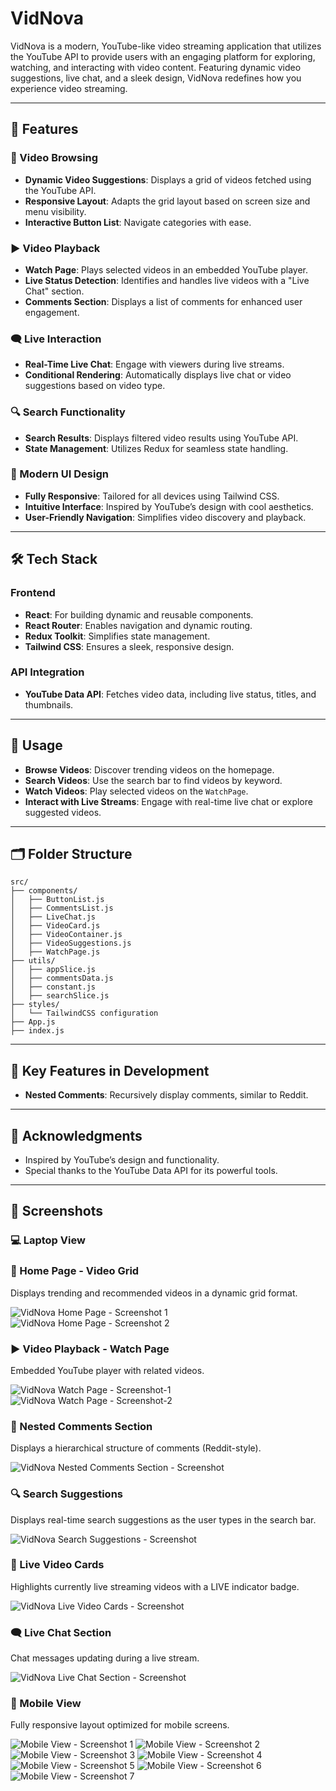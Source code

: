# VidNova

VidNova is a modern, YouTube-like video streaming application that utilizes the YouTube API to provide users with an engaging platform for exploring, watching, and interacting with video content. Featuring dynamic video suggestions, live chat, and a sleek design, VidNova redefines how you experience video streaming.

---

## 🚀 Features

### 🎥 Video Browsing

- **Dynamic Video Suggestions**: Displays a grid of videos fetched using the YouTube API.
- **Responsive Layout**: Adapts the grid layout based on screen size and menu visibility.
- **Interactive Button List**: Navigate categories with ease.

### ▶️ Video Playback

- **Watch Page**: Plays selected videos in an embedded YouTube player.
- **Live Status Detection**: Identifies and handles live videos with a "Live Chat" section.
- **Comments Section**: Displays a list of comments for enhanced user engagement.

### 🗨️ Live Interaction

- **Real-Time Live Chat**: Engage with viewers during live streams.
- **Conditional Rendering**: Automatically displays live chat or video suggestions based on video type.

### 🔍 Search Functionality

- **Search Results**: Displays filtered video results using YouTube API.
- **State Management**: Utilizes Redux for seamless state handling.

### 🎨 Modern UI Design

- **Fully Responsive**: Tailored for all devices using Tailwind CSS.
- **Intuitive Interface**: Inspired by YouTube’s design with cool aesthetics.
- **User-Friendly Navigation**: Simplifies video discovery and playback.

---

## 🛠️ Tech Stack

### Frontend

- **React**: For building dynamic and reusable components.
- **React Router**: Enables navigation and dynamic routing.
- **Redux Toolkit**: Simplifies state management.
- **Tailwind CSS**: Ensures a sleek, responsive design.

### API Integration

- **YouTube Data API**: Fetches video data, including live status, titles, and thumbnails.

---

## 📖 Usage

- **Browse Videos**: Discover trending videos on the homepage.
- **Search Videos**: Use the search bar to find videos by keyword.
- **Watch Videos**: Play selected videos on the `WatchPage`.
- **Interact with Live Streams**: Engage with real-time live chat or explore suggested videos.

---

## 🗂️ Folder Structure

```plaintext
src/
├── components/
│   ├── ButtonList.js
│   ├── CommentsList.js
│   ├── LiveChat.js
│   ├── VideoCard.js
│   ├── VideoContainer.js
│   ├── VideoSuggestions.js
│   ├── WatchPage.js
├── utils/
│   ├── appSlice.js
│   ├── commentsData.js
│   ├── constant.js
│   ├── searchSlice.js
├── styles/
│   └── TailwindCSS configuration
├── App.js
├── index.js
```

---

## 🌟 Key Features in Development

- **Nested Comments**: Recursively display comments, similar to Reddit.

---

## 🙏 Acknowledgments

- Inspired by YouTube’s design and functionality.
- Special thanks to the YouTube Data API for its powerful tools.

---

## 📸 Screenshots

### 💻 Laptop View

### 🎥 Home Page - Video Grid

Displays trending and recommended videos in a dynamic grid format.

![VidNova Home Page - Screenshot 1](docs/HomePage-Screenshot1.png)
![VidNova Home Page - Screenshot 2](docs/HomePage-Screenshot2.png)

### ▶️ Video Playback - Watch Page

Embedded YouTube player with related videos.

![VidNova Watch Page - Screenshot-1 ](docs/WatchPage-Screenshot-1.png)
![VidNova Watch Page - Screenshot-2 ](docs/WatchPage-Screenshot-2.png)

### 💬 Nested Comments Section

Displays a hierarchical structure of comments (Reddit-style).

![VidNova Nested Comments Section - Screenshot ](docs/Nested-Comments-Screenshot.png)

### 🔍 Search Suggestions

Displays real-time search suggestions as the user types in the search bar.

![VidNova Search Suggestions - Screenshot ](docs/Search-Suggestions-Screenshot.png)

### 🔴 Live Video Cards

Highlights currently live streaming videos with a LIVE indicator badge.

![VidNova Live Video Cards - Screenshot ](docs/LiveVideo-Cards-Screenshot.png)

### 🗨️ Live Chat Section

Chat messages updating during a live stream.

![VidNova Live Chat Section - Screenshot ](docs/LiveChat-Section-Screenshot.png)

### 📱 Mobile View

Fully responsive layout optimized for mobile screens.

![Mobile View - Screenshot 1](docs/MobileView-Screenshot1.png)
![Mobile View - Screenshot 2](docs/MobileView-Screenshot2.png)
![Mobile View - Screenshot 3](docs/MobileView-Screenshot3.png)
![Mobile View - Screenshot 4](docs/MobileView-Screenshot4.png)
![Mobile View - Screenshot 5](docs/MobileView-Screenshot5.png)
![Mobile View - Screenshot 6](docs/MobileView-Screenshot6.png)
![Mobile View - Screenshot 7](docs/MobileView-Screenshot7.png)
